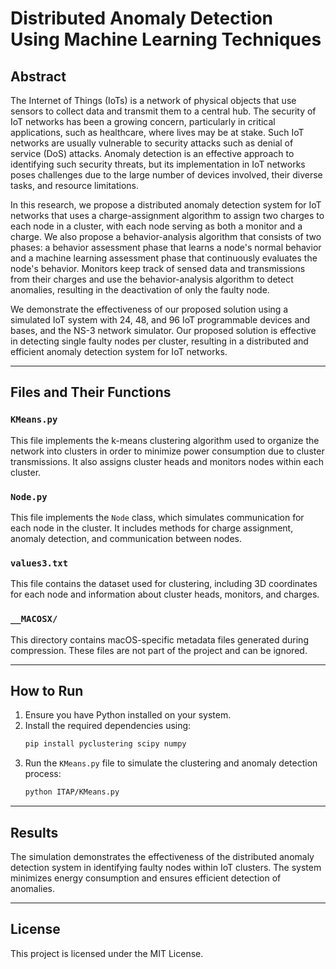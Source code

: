 # Distributed Anomaly Detection Using Machine Learning Techniques

## Abstract
The Internet of Things (IoTs) is a network of physical objects that use sensors to collect data and transmit them to a central hub. The security of IoT networks has been a growing concern, particularly in critical applications, such as healthcare, where lives may be at stake. Such IoT networks are usually vulnerable to security attacks such as denial of service (DoS) attacks. Anomaly detection is an effective approach to identifying such security threats, but its implementation in IoT networks poses challenges due to the large number of devices involved, their diverse tasks, and resource limitations.

In this research, we propose a distributed anomaly detection system for IoT networks that uses a charge-assignment algorithm to assign two charges to each node in a cluster, with each node serving as both a monitor and a charge. We also propose a behavior-analysis algorithm that consists of two phases: a behavior assessment phase that learns a node's normal behavior and a machine learning assessment phase that continuously evaluates the node's behavior. Monitors keep track of sensed data and transmissions from their charges and use the behavior-analysis algorithm to detect anomalies, resulting in the deactivation of only the faulty node.

We demonstrate the effectiveness of our proposed solution using a simulated IoT system with 24, 48, and 96 IoT programmable devices and bases, and the NS-3 network simulator. Our proposed solution is effective in detecting single faulty nodes per cluster, resulting in a distributed and efficient anomaly detection system for IoT networks.

---

## Files and Their Functions

### `KMeans.py`
This file implements the k-means clustering algorithm used to organize the network into clusters in order to minimize power consumption due to cluster transmissions. It also assigns cluster heads and monitors nodes within each cluster.

### `Node.py`
This file implements the `Node` class, which simulates communication for each node in the cluster. It includes methods for charge assignment, anomaly detection, and communication between nodes.

### `values3.txt`
This file contains the dataset used for clustering, including 3D coordinates for each node and information about cluster heads, monitors, and charges.

### `__MACOSX/`
This directory contains macOS-specific metadata files generated during compression. These files are not part of the project and can be ignored.

---

## How to Run
1. Ensure you have Python installed on your system.
2. Install the required dependencies using:
   ```sh
   pip install pyclustering scipy numpy
   ```
3. Run the `KMeans.py` file to simulate the clustering and anomaly detection process:
   ```sh
   python ITAP/KMeans.py
   ```

---

## Results
The simulation demonstrates the effectiveness of the distributed anomaly detection system in identifying faulty nodes within IoT clusters. The system minimizes energy consumption and ensures efficient detection of anomalies.

---

## License
This project is licensed under the MIT License.